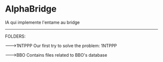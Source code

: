 # AlphaBridge
IA qui implemente l'entame au bridge


--------------------------------------

FOLDERS:

--->1NTPPP
Our first try to solve the problem: 1NTPPP

--->BBO
Contains files related to BBO's database


